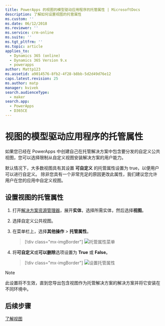 ```yaml
---
title: PowerApps 的视图的模型驱动应用程序的托管属性 | MicrosoftDocs
description: 了解如何设置视图的托管属性
ms.custom: ''
ms.date: 06/12/2018
ms.reviewer: ''
ms.service: crm-online
ms.suite: ''
ms.tgt_pltfrm: ''
ms.topic: article
applies_to:
  - Dynamics 365 (online)
  - Dynamics 365 Version 9.x
  - powerapps
author: Mattp123
ms.assetid: a9014576-8fb2-4f28-b8bb-5d2d49d76e12
caps.latest.revision: 25
ms.author: matp
manager: kvivek
search.audienceType:
  - maker
search.app:
  - PowerApps
  - D365CE
---
```

# <a name="model-driven-app-managed-properties-for-views"></a>视图的模型驱动应用程序的托管属性

<a name="BKMK_ManagedProperties"></a>   
 
 如果您已经在 PowerApps 中创建自己在托管解决方案中包含要分发的自定义公共视图，您可以选择限制从自定义视图安装解决方案的用户能力。  
  
 默认情况下，大多数视图具有其设置 **可自定义** 的托管属性设置为 true，以便用户可以进行自定义。 除非您具有一个非常充足的原因更改此属性，我们建议您允许用户在您的应用中自定义视图。  
  
## <a name="set-managed-properties-for-a-view"></a>设置视图的托管属性  
  
1.  打开[解决方案资源管理器](advanced-navigation.md#solution-explorer)，展开**实体**，选择所需实体，然后选择**视图**。  
  
2.  选择自定义公共视图。  
  
3.  在菜单栏上，选择**其他操作** > **托管属性**。  

    > [!div class="mx-imgBorder"] 
    > ![托管属性菜单](media/managed-properties.png)
  
4.  将**可自定义**或**可以删除**选项设置为 **True** 或 **False**。  

    > [!div class="mx-imgBorder"] 
    > ![设置托管属性](media/set-managed-properties.png)
  
> [!NOTE]
> 此设置将不生效，直到您导出包含视图作为托管解决方案的解决方案并将它安装在不同环境中。  

## <a name="next-steps"></a>后续步骤
[了解视图](create-edit-views.md)
